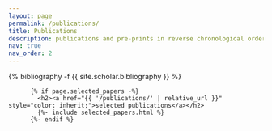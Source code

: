 ```yaml
---
layout: page
permalink: /publications/
title: Publications
description: publications and pre-prints in reverse chronological order
nav: true
nav_order: 2
---
```


<article>
<!-- _pages/publications.md -->
<div class="publications">
{% bibliography -f {{ site.scholar.bibliography }} %}


 <!-- Selected papers -->
          {% if page.selected_papers -%}
            <h2><a href="{{ '/publications/' | relative_url }}" style="color: inherit;">selected publications</a></h2>
            {%- include selected_papers.html %}
          {%- endif %}

</div>
</article>
